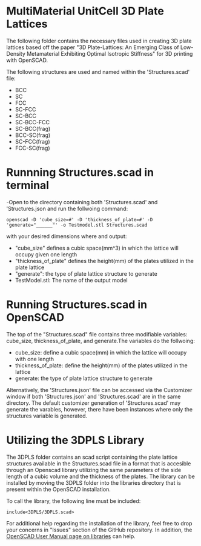 # MultiMaterial UnitCell 3D Plate Lattices
The following folder contains the necessary files used in creating 3D plate lattices based off the paper "3D Plate-Lattices: An Emerging Class of Low-Density Metamaterial Exhibiting Optimal Isotropic Stiffness" for 3D printing with OpenSCAD. 

The following structures are used and named within the 'Structures.scad' file:
* BCC
* SC
* FCC
* SC-FCC
* SC-BCC 
* SC-BCC-FCC
* SC-BCC(frag)
* BCC-SC(frag)
* SC-FCC(frag)
* FCC-SC(frag)
    
# Runnning Structures.scad in terminal
-Open to the directory containing both 'Structures.scad' and 'Structures.json and run the follwoing  command:
```
openscad -D 'cube_size=#' -D 'thickness_of_plate=#' -D 'generate="______"' -o Testmodel.stl Structures.scad
```
with your desired dimensions where and output:
* "cube_size" defines a cubic space(mm^3) in which the lattice will occupy given one length
* "thickness_of_plate" defines the height(mm) of the plates utilized in the plate lattice
* "generate": the type of plate lattice structure to generate
* TestModel.stl: The name of the output model

# Running Structures.scad in OpenSCAD
The top of the "Structures.scad" file contains three modifiable variables: cube_size, thickness_of_plate, and generate.The variables do the follwoing: 
* cube_size: define a cubic space(mm) in which the lattice will occupy with one length
* thickness_of_plate: define the height(mm) of the plates utilized in the lattice
* generate: the type of plate lattice structure to generate

Alternatively, the 'Structures.json' file can be accessed via the Customizer window if both 'Structures.json' and 'Structures.scad' are in the same directory. The default customizer generation of 'Structures.scad' may generate the varables, however, there have been instances where only the structures variable is generated.


# Utilizing the 3DPLS Library
The 3DPLS folder contains an scad script containing the plate lattice structures available in the Structures.scad file in a format that is accesible through an Openscad library utilizing the same parameters of the side length of a cubic volume and the thickness of the plates. The library can be installed by moving the 3DPLS folder into the libraries directory that is present within the OpenSCAD installation.

To call the library, the following line must be included:
```
include<3DPLS/3DPLS.scad>
```

For additional help regarding the installation of the library, feel free to drop your concerns in "Issues" section of the GitHub repository. In addition, the [OpenSCAD User Manual page on libraries](https://en.wikibooks.org/wiki/OpenSCAD_User_Manual/Libraries) can help. 
